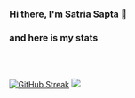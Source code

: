 ### Hi there, I'm Satria Sapta 👋

### and here is my stats
<p align="center"><br /><br />

  [![GitHub Streak](https://streak-stats.demolab.com?user=satriasapta&theme=dark)](https://git.io/streak-stats)
  <img src="https://github-readme-stats.vercel.app/api/top-langs/?username=satriasapta&layout=compact&theme=monokai&langs_count=12"/><br />
</p>

